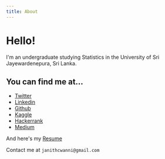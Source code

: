 ```yaml
---
title: About
---
```


# Hello! 

I'm an undergraduate studying Statistics in the University of Sri Jayewardenepura, Sri Lanka. 

## You can find me at...

* [Twitter](https://twitter.com/janithcwanni)
* [Linkedin](https://www.linkedin.com/in/janith-wanniarachchi-462851117/)
* [Github](https://www.github.com/janithwanni)
* [Kaggle](https://www.kaggle.com/janithwanni)
* [Hackerrank](https://www.hackerrank.com/janithwanni)
* [Medium](https://medium.com/@r.t.doram)

And here's my [Resume](bit.ly/janithwannicvstat) 

Contact me at ```janithcwanni@gmail.com```
